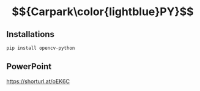 # $${Carpark\color{lightblue}PY}$$

## Installations

```
pip install opencv-python
```

## PowerPoint

https://shorturl.at/oEK6C
